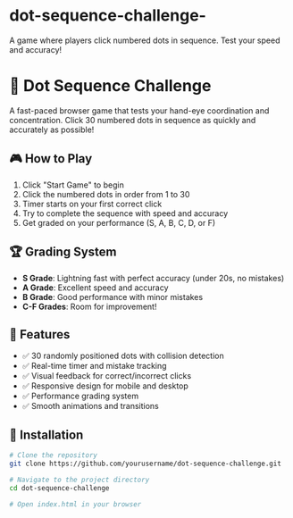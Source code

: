 # dot-sequence-challenge-
A game where players click numbered dots in sequence. Test your speed and accuracy!

# 🎯 Dot Sequence Challenge

A fast-paced browser game that tests your hand-eye coordination and concentration. Click 30 numbered dots in sequence as quickly and accurately as possible!

## 🎮 How to Play

1. Click "Start Game" to begin
2. Click the numbered dots in order from 1 to 30
3. Timer starts on your first correct click
4. Try to complete the sequence with speed and accuracy
5. Get graded on your performance (S, A, B, C, D, or F)

## 🏆 Grading System

- **S Grade**: Lightning fast with perfect accuracy (under 20s, no mistakes)
- **A Grade**: Excellent speed and accuracy 
- **B Grade**: Good performance with minor mistakes
- **C-F Grades**: Room for improvement!

## 🎯 Features

- ✅ 30 randomly positioned dots with collision detection
- ✅ Real-time timer and mistake tracking
- ✅ Visual feedback for correct/incorrect clicks
- ✅ Responsive design for mobile and desktop
- ✅ Performance grading system
- ✅ Smooth animations and transitions

## 🔧 Installation

```bash
# Clone the repository
git clone https://github.com/yourusername/dot-sequence-challenge.git

# Navigate to the project directory
cd dot-sequence-challenge

# Open index.html in your browser

